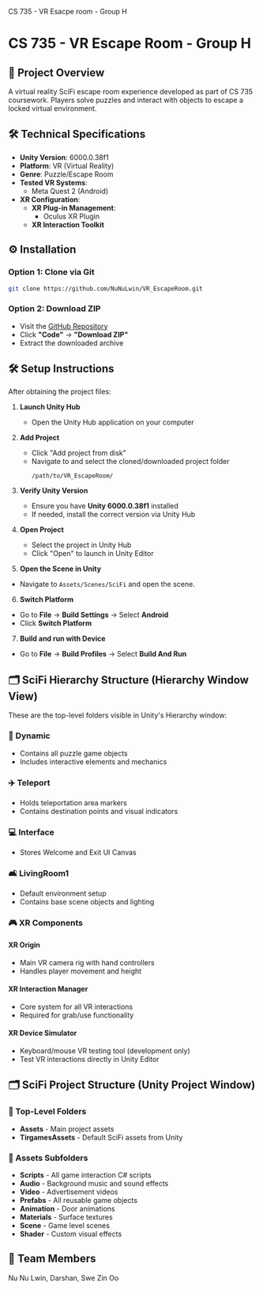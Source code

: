 CS 735 - VR Esacpe room - Group H

# CS 735 - VR Escape Room - Group H

## 📌 Project Overview

A virtual reality SciFi escape room experience developed as part of CS 735 coursework. Players solve puzzles and interact with objects to escape a locked virtual environment.

## 🛠 Technical Specifications

- **Unity Version**: 6000.0.38f1
- **Platform**: VR (Virtual Reality)
- **Genre**: Puzzle/Escape Room
- **Tested VR Systems**:
  - Meta Quest 2 (Android)
- **XR Configuration**:
  - **XR Plug-in Management**:
    - Oculus XR Plugin
  - **XR Interaction Toolkit**

## ⚙️ Installation

### Option 1: Clone via Git

```bash
git clone https://github.com/NuNuLwin/VR_EscapeRoom.git
```

### Option 2: Download ZIP

- Visit the [GitHub Repository](https://github.com/NuNuLwin/VR_EscapeRoom)
- Click **"Code"** → **"Download ZIP"**
- Extract the downloaded archive

## 🛠 Setup Instructions

After obtaining the project files:

1. **Launch Unity Hub**

   - Open the Unity Hub application on your computer

2. **Add Project**

   - Click "Add project from disk"
   - Navigate to and select the cloned/downloaded project folder
     ```
     /path/to/VR_EscapeRoom/
     ```

3. **Verify Unity Version**

   - Ensure you have **Unity 6000.0.38f1** installed
   - If needed, install the correct version via Unity Hub

4. **Open Project**

   - Select the project in Unity Hub
   - Click "Open" to launch in Unity Editor

5. **Open the Scene in Unity**

- Navigate to `Assets/Scenes/SciFi` and open the scene.

6. **Switch Platform**

- Go to **File** → **Build Settings** → Select **Android**
- Click **Switch Platform**

7. **Build and run with Device**

- Go to **File** → **Build Profiles** → Select **Build And Run**

## 🗂 SciFi Hierarchy Structure (Hierarchy Window View)

These are the top-level folders visible in Unity's Hierarchy window:

### 🧩 Dynamic

- Contains all puzzle game objects
- Includes interactive elements and mechanics

### ✈️ Teleport

- Holds teleportation area markers
- Contains destination points and visual indicators

### 💻 Interface

- Stores Welcome and Exit UI Canvas

### 🛋️ LivingRoom1

- Default environment setup
- Contains base scene objects and lighting

### 🎮 XR Components

#### XR Origin

- Main VR camera rig with hand controllers
- Handles player movement and height

#### XR Interaction Manager

- Core system for all VR interactions
- Required for grab/use functionality

#### XR Device Simulator

- Keyboard/mouse VR testing tool (development only)
- Test VR interactions directly in Unity Editor

## 🗂 SciFi Project Structure (Unity Project Window)

### 📁 Top-Level Folders

- **Assets** - Main project assets
- **TirgamesAssets** - Default SciFi assets from Unity

### 📂 Assets Subfolders

- **Scripts** - All game interaction C# scripts
- **Audio** - Background music and sound effects
- **Video** - Advertisement videos
- **Prefabs** - All reusable game objects
- **Animation** - Door animations
- **Materials** - Surface textures
- **Scene** - Game level scenes
- **Shader** - Custom visual effects

## 👥 Team Members

Nu Nu Lwin, Darshan, Swe Zin Oo
